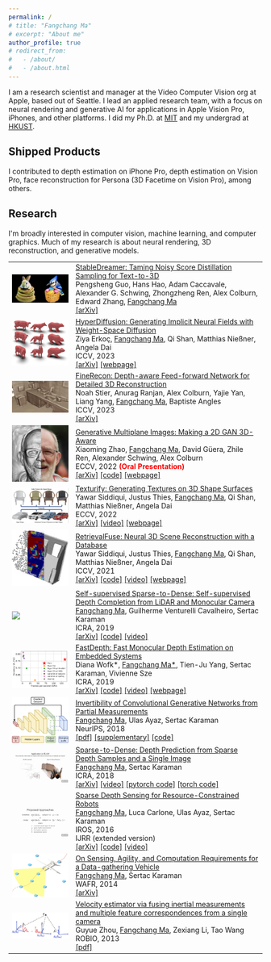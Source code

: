 ```yaml
---
permalink: /
# title: "Fangchang Ma"
# excerpt: "About me"
author_profile: true
# redirect_from:
#   - /about/
#   - /about.html
---
```


<!-- <h3>About Me</h3> -->

I am a research scientist and manager at the Video Computer Vision org at Apple, based out of Seattle. I lead an applied research team, with a focus on neural rendering and generative AI for applications in Apple Vision Pro, iPhones, and other platforms. I did my Ph.D. at <a href="https://www.mit.edu">MIT</a> and my undergrad at <a href="https://hkust.edu.hk/">HKUST</a>.

<!-- Our team at Apple is actively hiring both research interns and fulltime research scientists. If you have a strong technical background and publication record in CV/ML/graphics, please feel free to reach out.  -->

<h2>Shipped Products</h2>
I contributed to depth estimation on iPhone Pro, depth estimation on Vision Pro, face reconstruction for Persona (3D Facetime on Vision Pro), among others.

<h2>Research</h2>
I'm broadly interested in computer vision, machine learning, and computer graphics. Much of my research is about neural rendering, 3D reconstruction, and generative models.

<table style="border-collapse: collapse; border: none;">
  <tr style="border: none;">
    <td style="align-items:center; width: 25%; border: none;">
      <img src="images/2023-stabledreamer.jpg" style=" vertical-align:middle"/>
    </td>
    <td style="align-items:center; border: none;">
      <a href="https://arxiv.org/abs/2312.02189">StableDreamer: Taming Noisy Score Distillation Sampling for Text-to-3D</a>
      <br>Pengsheng Guo, Hans Hao, Adam Caccavale, Alexander G. Schwing, Zhongzheng Ren, Alex Colburn, Edward Zhang, <u>Fangchang Ma</u>
      <!-- <br> ICCV, 2023 -->
      <br> 
      <a href="https://arxiv.org/abs/2312.02189">[arXiv]</a>
      <!-- <a href="https://github.com/apple/ml-gmpi">[code]</a> -->
      <!-- <a href="https://youtu.be/M5OU_fiD3Jk">[video]</a> -->
      <!-- <a href="https://ziyaerkoc.com/hyperdiffusion/">[webpage]</a> -->
    </td>
  </tr>

  <tr style="border: none;">
    <td style="align-items:center; width: 25%; border: none;">
      <img src="images/2023-hyperdiffusion.png" style=" vertical-align:middle"/>
    </td>
    <td style="align-items:center; border: none;">
      <a href="https://ziyaerkoc.com/hyperdiffusion/">HyperDiffusion: Generating Implicit Neural Fields with Weight-Space Diffusion</a>
      <br>Ziya Erkoç, <u>Fangchang Ma</u>, Qi Shan, Matthias Nießner, Angela Dai
      <br> ICCV, 2023
      <br> 
      <a href="https://arxiv.org/abs/2303.17015">[arXiv]</a>
      <!-- <a href="https://github.com/apple/ml-gmpi">[code]</a> -->
      <!-- <a href="https://youtu.be/M5OU_fiD3Jk">[video]</a> -->
      <a href="https://ziyaerkoc.com/hyperdiffusion/">[webpage]</a>
    </td>
  </tr>

  <tr style="border: none;">
    <td style="align-items:center; width: 25%; border: none;">
      <img src="images/2023-finerecon.jpeg" style=" vertical-align:middle"/>
    </td>
    <td style="align-items:center; border: none;">
      <a href="https://arxiv.org/abs/2304.01480">
      FineRecon: Depth-aware Feed-forward Network for Detailed 3D Reconstruction
      </a>
      <br>Noah Stier, Anurag Ranjan, Alex Colburn, Yajie Yan, Liang Yang, <u>Fangchang Ma</u>, Baptiste Angles
      <br> ICCV, 2023
      <br> 
      <a href="https://arxiv.org/abs/2304.01480">[arXiv]</a>
      <!-- <a href="https://github.com/apple/ml-gmpi">[code]</a> -->
      <!-- <a href="https://youtu.be/M5OU_fiD3Jk">[video]</a> -->
      <!-- <a href="https://xiaoming-zhao.github.io/projects/gmpi/">[webpage]</a> -->
    </td>
  </tr>

  <tr style="border: none;">
    <td style="align-items:center; width: 25%; border: none;">
      <img src="images/2022-eccv-gmpi.jpg" style=" vertical-align:middle"/>
    </td>
    <td style="align-items:center; border: none;">
      <a href="https://xiaoming-zhao.github.io/projects/gmpi/">Generative Multiplane Images: Making a 2D GAN 3D-Aware</a>
      <br>Xiaoming Zhao, <u>Fangchang Ma</u>, David Güera, Zhile Ren, Alexander Schwing, Alex Colburn
      <br> ECCV, 2022 <font color="red"><strong>(Oral Presentation)</strong></font>
      <br> 
      <a href="https://arxiv.org/abs/2207.10642">[arXiv]</a>
      <a href="https://github.com/apple/ml-gmpi">[code]</a>
      <!-- <a href="https://youtu.be/M5OU_fiD3Jk">[video]</a> -->
      <a href="https://xiaoming-zhao.github.io/projects/gmpi/">[webpage]</a>
    </td>
  </tr>

  <tr style="border: none;">
    <td style="align-items:center; width: 25%; border: none;">
      <img src="images/2022-eccv-texturify.jpg" style=" vertical-align:middle"/>
    </td>
    <td style="align-items:center; border: none;">
      <a href="https://nihalsid.github.io/texturify/">Texturify: Generating Textures on 3D Shape Surfaces</a>
      <br>Yawar Siddiqui, Justus Thies, <u>Fangchang Ma</u>, Qi Shan, Matthias Nießner, Angela Dai
      <br> ECCV, 2022
      <br>
      <a href="https://arxiv.org/abs/2204.02411">[arXiv]</a>
      <!-- <a href="https://github.com/fangchangma/self-supervised-depth-completion">[code]</a> -->
      <a href="https://youtu.be/M5OU_fiD3Jk">[video]</a>
      <a href="https://nihalsid.github.io/texturify/">[webpage]</a>
    </td>
  </tr>

  <tr style="border: none;">
    <td style="align-items:center; width: 25%; border: none;">
      <img src="images/2021-iccv-retrievalfuse.jpg" style=" vertical-align:middle"/>
    </td>
    <td style="align-items:center; border: none;">
      <a href="https://nihalsid.github.io/retrieval-fuse/">RetrievalFuse: Neural 3D Scene Reconstruction with a Database</a>
      <br>Yawar Siddiqui, Justus Thies, <u>Fangchang Ma</u>, Qi Shan, Matthias Nießner, Angela Dai
      <br> ICCV, 2021
      <br>
      <a href="https://arxiv.org/abs/2104.00024">[arXiv]</a>
      <a href="https://github.com/nihalsid/retrieval-fuse">[code]</a>
      <a href="https://youtu.be/HbsUU0YODqE">[video]</a>
      <a href="https://nihalsid.github.io/retrieval-fuse/">[webpage]</a>
    </td>
  </tr>

  <tr style="border: none;">
    <td style="align-items:center; width: 25%; border: none;">
      <img src="images/2019-icra-self-supervised.gif" style=" vertical-align:middle"/>
    </td>
    <td style="align-items:center; border: none;">
      <a href="https://arxiv.org/pdf/1807.00275.pdf">Self-supervised Sparse-to-Dense: Self-supervised Depth Completion from LiDAR and Monocular Camera</a>
      <br><u>Fangchang Ma</u>, Guilherme Venturelli Cavalheiro, Sertac Karaman
      <br> ICRA, 2019
      <br>
      <a href="https://arxiv.org/pdf/1807.00275.pdf">[arXiv]</a>
      <a href="https://github.com/fangchangma/self-supervised-depth-completion">[code]</a>
      <a href="https://youtu.be/bGXfvF261pc">[video]</a>
    </td>
  </tr>

  <tr style="border: none;">
    <td style="align-items:center; width: 25%; border: none;">
      <img src="images/2019-icra-fastdepth.png" style=" vertical-align:middle"/>
    </td>
    <td style="align-items:center; border: none;">
      <a href="http://fastdepth.mit.edu/">FastDepth: Fast Monocular Depth Estimation on Embedded Systems</a>
      <br>Diana Wofk*, <u>Fangchang Ma*</u>, Tien-Ju Yang, Sertac Karaman, Vivienne Sze
      <br> ICRA, 2019
      <br>
      <a href="https://arxiv.org/abs/1903.03273">[arXiv]</a>
      <a href="https://github.com/dwofk/fast-depth">[code]</a>
      <a href="https://youtu.be/gRqrYJWyXyI">[video]</a>
      <a href="http://fastdepth.mit.edu/">[webpage]</a>
    </td>
  </tr>

  <tr style="border: none;">
    <td style="align-items:center; width: 25%; border: none;">
      <img src="images/2018-neurips-invertibility.png" style=" vertical-align:middle"/>
    </td>
    <td style="align-items:center; border: none;">
      <a href="https://papers.nips.cc/paper/8171-invertibility-of-convolutional-generative-networks-from-partial-measurements.pdf">Invertibility of Convolutional Generative Networks from Partial Measurements</a>
      <br><u>Fangchang Ma</u>, Ulas Ayaz, Sertac Karaman
      <br> NeurIPS, 2018
      <br>
      <a href="https://papers.nips.cc/paper/8171-invertibility-of-convolutional-generative-networks-from-partial-measurements.pdf">[pdf]</a>
      <a href="https://papers.nips.cc/paper/8171-invertibility-of-convolutional-generative-networks-from-partial-measurements-supplemental.zip">[supplementary]</a>
      <a href="https://github.com/fangchangma/invert-generative-networks">[code]</a>
    </td>
  </tr>

  <tr style="border: none;">
    <td style="align-items:center; width: 25%; border: none;">
      <img src="images/2018-icra-sparse-to-dense.gif" style=" vertical-align:middle"/>
    </td>
    <td style="align-items:center; border: none;">
      <a href="https://arxiv.org/abs/1709.07492">Sparse-to-Dense: Depth Prediction from Sparse Depth Samples and a Single Image</a>
      <br><u>Fangchang Ma</u>, Sertac Karaman
      <br> ICRA, 2018
      <br>
      <a href="https://arxiv.org/abs/1709.07492">[arXiv]</a>
      <a href="https://youtu.be/vNIIT_M7x7Y">[video]</a>
      <a href="https://github.com/fangchangma/sparse-to-dense.pytorch">[pytorch code]</a>
      <a href="https://github.com/fangchangma/sparse-to-dense">[torch code]</a>
    </td>
  </tr>

  <tr style="border: none;">
    <td style="align-items:center; width: 25%; border: none;">
      <img src="images/2016-iros-sparse-depth-sensing.gif" style=" vertical-align:middle"/>
    </td>
    <td style="align-items:center; border: none;">
      <a href="https://arxiv.org/abs/1703.01398">Sparse Depth Sensing for Resource-Constrained Robots</a>
      <br><u>Fangchang Ma</u>, Luca Carlone, Ulas Ayaz, Sertac Karaman
      <br> IROS, 2016
      <br> IJRR (extended version)
      <br>
      <a href="https://arxiv.org/abs/1703.01398">[arXiv]</a>
      <a href="https://github.com/sparse-depth-sensing/sparse-depth-sensing">[code]</a>
      <a href="https://youtu.be/vE56akCGeJQ">[video]</a>
    </td>
  </tr>

  <tr style="border: none;">
    <td style="align-items:center; width: 25%; border: none;">
      <img src="images/2014-wafr.png" style=" vertical-align:middle"/>
    </td>
    <td style="align-items:center; border: none;">
      <a href="https://arxiv.org/abs/1704.02075">On Sensing, Agility, and Computation Requirements for a Data-gathering Vehicle</a>
      <br><u>Fangchang Ma</u>, Sertac Karaman
      <br> WAFR, 2014
      <br>
      <a href="https://arxiv.org/abs/1704.02075">[arXiv]</a>
    </td>
  </tr>

  <tr style="border: none;">
    <td style="align-items:center; width: 25%; border: none;">
      <img src="images/2013-robio.jpg" style=" vertical-align:middle"/>
    </td>
    <td style="align-items:center; border: none;">
      <a href="https://www.researchgate.net/profile/Fangchang_Ma/publication/271548386_Velocity_estimator_via_fusing_inertial_measurements_and_multiple_feature_correspondences_from_a_single_camera/links/58be525ba6fdcc2d14eb5afd/Velocity-estimator-via-fusing-inertial-measurements-and-multiple-feature-correspondences-from-a-single-camera.pdf">Velocity estimator via fusing inertial measurements and multiple feature correspondences from a single camera</a>
      <br>Guyue Zhou, <u>Fangchang Ma</u>, Zexiang Li, Tao Wang
      <br> ROBIO, 2013
      <br>
      <a href="https://www.researchgate.net/profile/Fangchang_Ma/publication/271548386_Velocity_estimator_via_fusing_inertial_measurements_and_multiple_feature_correspondences_from_a_single_camera/links/58be525ba6fdcc2d14eb5afd/Velocity-estimator-via-fusing-inertial-measurements-and-multiple-feature-correspondences-from-a-single-camera.pdf">[pdf]</a>
    </td>
  </tr>

</table>
